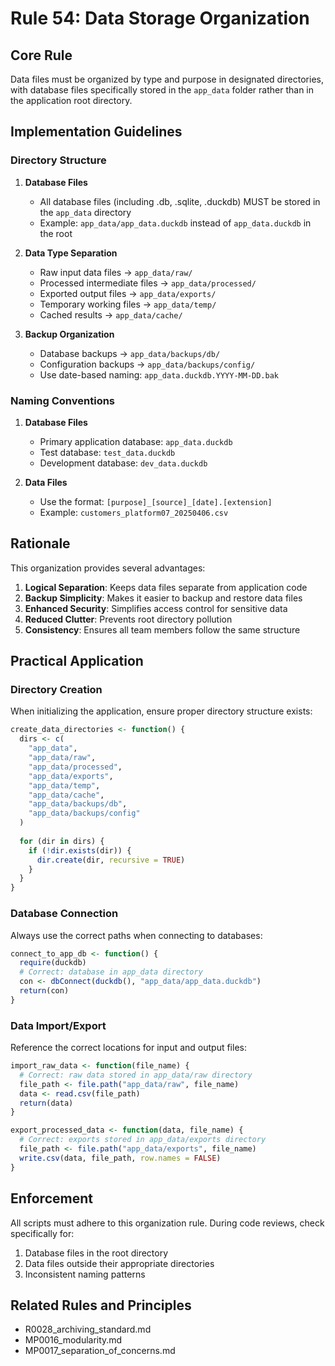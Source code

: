 # Rule 54: Data Storage Organization

## Core Rule
Data files must be organized by type and purpose in designated directories, with database files specifically stored in the `app_data` folder rather than in the application root directory.

## Implementation Guidelines

### Directory Structure
1. **Database Files**
   - All database files (including .db, .sqlite, .duckdb) MUST be stored in the `app_data` directory
   - Example: `app_data/app_data.duckdb` instead of `app_data.duckdb` in the root

2. **Data Type Separation**
   - Raw input data files → `app_data/raw/`
   - Processed intermediate files → `app_data/processed/`
   - Exported output files → `app_data/exports/`
   - Temporary working files → `app_data/temp/`
   - Cached results → `app_data/cache/`

3. **Backup Organization**
   - Database backups → `app_data/backups/db/`
   - Configuration backups → `app_data/backups/config/`
   - Use date-based naming: `app_data.duckdb.YYYY-MM-DD.bak`

### Naming Conventions
1. **Database Files**
   - Primary application database: `app_data.duckdb`
   - Test database: `test_data.duckdb`
   - Development database: `dev_data.duckdb`

2. **Data Files**
   - Use the format: `[purpose]_[source]_[date].[extension]`
   - Example: `customers_platform07_20250406.csv`

## Rationale
This organization provides several advantages:

1. **Logical Separation**: Keeps data files separate from application code
2. **Backup Simplicity**: Makes it easier to backup and restore data files
3. **Enhanced Security**: Simplifies access control for sensitive data
4. **Reduced Clutter**: Prevents root directory pollution
5. **Consistency**: Ensures all team members follow the same structure

## Practical Application

### Directory Creation
When initializing the application, ensure proper directory structure exists:

```r
create_data_directories <- function() {
  dirs <- c(
    "app_data",
    "app_data/raw", 
    "app_data/processed",
    "app_data/exports",
    "app_data/temp",
    "app_data/cache",
    "app_data/backups/db",
    "app_data/backups/config"
  )
  
  for (dir in dirs) {
    if (!dir.exists(dir)) {
      dir.create(dir, recursive = TRUE)
    }
  }
}
```

### Database Connection
Always use the correct paths when connecting to databases:

```r
connect_to_app_db <- function() {
  require(duckdb)
  # Correct: database in app_data directory
  con <- dbConnect(duckdb(), "app_data/app_data.duckdb")
  return(con)
}
```

### Data Import/Export
Reference the correct locations for input and output files:

```r
import_raw_data <- function(file_name) {
  # Correct: raw data stored in app_data/raw directory
  file_path <- file.path("app_data/raw", file_name)
  data <- read.csv(file_path)
  return(data)
}

export_processed_data <- function(data, file_name) {
  # Correct: exports stored in app_data/exports directory
  file_path <- file.path("app_data/exports", file_name)
  write.csv(data, file_path, row.names = FALSE)
}
```

## Enforcement
All scripts must adhere to this organization rule. During code reviews, check specifically for:

1. Database files in the root directory
2. Data files outside their appropriate directories
3. Inconsistent naming patterns

## Related Rules and Principles
- R0028_archiving_standard.md
- MP0016_modularity.md
- MP0017_separation_of_concerns.md
